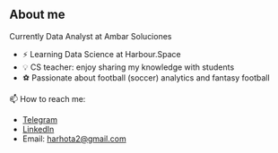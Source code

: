## About me 
Currently Data Analyst at Ambar Soluciones

- ⚡ Learning Data Science at Harbour.Space
- 💡 CS teacher: enjoy sharing my knowledge with students
- ⚽ Passionate about football (soccer) analytics and fantasy football

📫 How to reach me:
- [Telegram](https://t.me/harhota)
- [LinkedIn](https://linkedin.com/in/harhota/)
- Email: harhota2@gmail.com

<!--
**harhota/harhota** is a ✨ _special_ ✨ repository because its `README.md` (this file) appears on your GitHub profile.
-->

